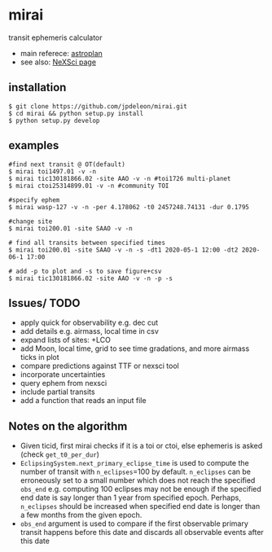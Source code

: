 # mirai
transit ephemeris calculator
* main referece: [astroplan](https://astroplan.readthedocs.io/en/latest/tutorials/periodic.html)
* see also: [NeXSci page](https://exoplanetarchive.ipac.caltech.edu/docs/transit_algorithms.html)

## installation
```shell
$ git clone https://github.com/jpdeleon/mirai.git
$ cd mirai && python setup.py install
$ python setup.py develop
```

## examples
```shell
#find next transit @ OT(default)
$ mirai toi1497.01 -v -n
$ mirai tic130181866.02 -site AAO -v -n #toi1726 multi-planet
$ mirai ctoi25314899.01 -v -n #community TOI

#specify ephem
$ mirai wasp-127 -v -n -per 4.178062 -t0 2457248.74131 -dur 0.1795

#change site
$ mirai toi200.01 -site SAAO -v -n

# find all transits between specified times
$ mirai toi200.01 -site SAAO -v -n -s -dt1 2020-05-1 12:00 -dt2 2020-06-1 17:00

# add -p to plot and -s to save figure+csv
$ mirai tic130181866.02 -site AAO -v -n -p -s
```

## Issues/ TODO
* apply quick for observability e.g. dec cut
* add details e.g. airmass, local time in csv
* expand lists of sites: +LCO
* add Moon, local time, grid to see time gradations, and more airmass ticks in plot
* compare predictions against TTF or nexsci tool
* incorporate uncertainties
* query ephem from nexsci
* include partial transits
* add a function that reads an input file

## Notes on the algorithm
* Given ticid, first mirai checks if it is a toi or ctoi, else ephemeris is asked (check `get_t0_per_dur`)
* `EclipsingSystem.next_primary_eclipse_time` is used to compute the number of transit with `n_eclipses`=100 by default. `n_eclipses` can be erroneously set to a small number which does not reach the specified `obs_end` e.g. computing 100 eclipses may not be enough if the specified end date is say longer than 1 year from specified epoch. Perhaps, `n_eclipses` should be increased when specified end date is longer than a few months from the given epoch.
* `obs_end` argument is used to compare if the first observable primary transit happens before this date and discards all observable events after this date
